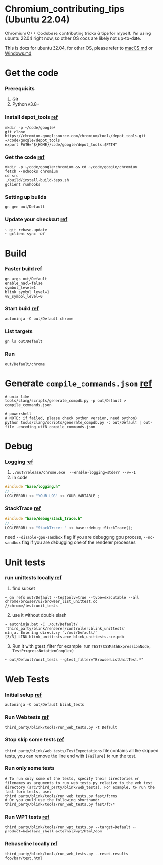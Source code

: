 # Chromium_contributing_tips (Ubuntu 22.04)
Chromium C++ Codebase contributing tricks &amp; tips for myself. I'm using ubuntu 22.04 right now, so other OS docs are likely not up-to-date.

This is docs for ubuntu 22.04, for other OS, please refer to [macOS.md](macOS.md) or [Windows.md](Windows.md)

# Get the code
### Prerequisits
1. Git
2. Python v3.8+

### Install depot_tools [ref](https://chromium.googlesource.com/chromium/src/+/main/docs/linux/build_instructions.md#Install)
```console
mkdir -p ~/code/google/
git clone https://chromium.googlesource.com/chromium/tools/depot_tools.git ~/code/google/depot_tools
export PATH="${HOME}/code/google/depot_tools:$PATH"
```
### Get the code [ref](https://chromium.googlesource.com/chromium/src/+/main/docs/linux/build_instructions.md#Get-the-code)
```console
mkdir -p ~/code/google/chromium && cd ~/code/google/chromium
fetch --nohooks chromium
cd src
./build/install-build-deps.sh
gclient runhooks
```
### Setting up builds
```console
gn gen out/Default
```

### Update your checkout [ref](https://chromium.googlesource.com/chromium/src/+/main/docs/linux/build_instructions.md#Update-your-checkout)
```console
~ git rebase-update
~ gclient sync -Df
```

# Build
### Faster build [ref](https://chromium.googlesource.com/chromium/src/+/main/docs/linux/build_instructions.md#Faster-builds)
```console
gn args out/Default
enable_nacl=false
symbol_level=1
blink_symbol_level=1
v8_symbol_level=0
```
### Start build [ref](https://chromium.googlesource.com/chromium/src/+/main/docs/linux/build_instructions.md#Build-Chromium)
```console
autoninja -C out/Default chrome
```

### List targets
```console
gn ls out/Default
```

### Run
```console
out/Default/chrome
```

# Generate `compile_commands.json` [ref](https://chromium.googlesource.com/chromium/src/+/master/docs/clangd.md#setting-up)
```console
# unix like
tools/clang/scripts/generate_compdb.py -p out/Default > compile_commands.json

# powershell
# NOTE: if failed, please check python version, need python3
python tools/clang/scripts/generate_compdb.py -p out/Default | out-file -encoding utf8 compile_commands.json
```

# Debug
### Logging [ref](https://www.chromium.org/for-testers/enable-logging/)
1. `./out/release/chrome.exe  --enable-logging=stderr --v=-1`
2. in code
```cpp
#include "base/logging.h"
// ...
LOG(ERROR) << "YOUR LOG" << YOUR_VARIABLE ;
```

### StackTrace [ref](https://chromium.googlesource.com/chromiumos/docs/+/master/stack_traces.md#how-to-use-base_stacktrace)
```cpp
#include "base/debug/stack_trace.h"
// ...
LOG(ERROR) << "StackTrace: " << base::debug::StackTrace{};
```
need `--disable-gpu-sandbox` flag if you are debugging gpu process, `--no-sandbox` flag if you are debugging one of the renderer processes

# Unit tests
### run unittests locally [ref](https://www.chromium.org/developers/testing/running-tests/#running-basic-tests-gtest-binaries)
1. find subset
```console
~ gn refs out/Default --testonly=true --type=executable --all chrome/browser/ui/browser_list_unittest.cc
//chrome/test:unit_tests
```
2. use it without double slash
```console
~ autoninja.bat -C ./out/Default/ 'third_party/blink/renderer/controller:blink_unittests'
ninja: Entering directory `./out/Default/'
[3/3] LINK blink_unittests.exe blink_unittests.exe.pdb
```
3. Run it with gtest_filter
for example, run `TEST(CSSMathExpressionNode, TestProgressNotationComplex)`
```console
~ out/Default/unit_tests --gtest_filter="BrowserListUnitTest.*"
```

# Web Tests
### Initial setup [ref](https://chromium.googlesource.com/chromium/src/+/main/docs/testing/web_tests.md#Initial-Setup)
```console
autoninja -C out/Default blink_tests
```
### Run Web tests [ref](https://chromium.googlesource.com/chromium/src/+/main/docs/testing/web_tests.md#Running-the-Tests)
```console
third_party/blink/tools/run_web_tests.py -t Default
```
### Stop skip some tests [ref](https://chromium.googlesource.com/chromium/src/+/main/docs/testing/web_test_expectations.md)
`third_party/blink/web_tests/TestExpectations` file contains all the skipped tests, you can remove the line end with `[Failure]` to run the test.
### Run only some tests
```console
# To run only some of the tests, specify their directories or filenames as arguments to run_web_tests.py relative to the web test directory (src/third_party/blink/web_tests). For example, to run the fast form tests, use:
third_party/blink/tools/run_web_tests.py fast/forms
# Or you could use the following shorthand:
third_party/blink/tools/run_web_tests.py fast/fo\*
```
### Run WPT tests [ref](https://chromium.googlesource.com/chromium/src/+/main/docs/testing/run_web_platform_tests.md)
```console
third_party/blink/tools/run_wpt_tests.py --target=Default --product=headless_shell external/wpt/html/dom
```
### Rebaseline locally [ref](https://chromium.googlesource.com/chromium/src/+/main/docs/testing/web_test_expectations.md#Local-manual-rebaselining)
```console
third_party/blink/tools/run_web_tests.py --reset-results foo/bar/test.html
```
